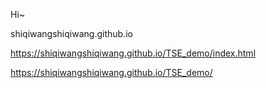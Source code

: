 Hi~

shiqiwangshiqiwang.github.io


https://shiqiwangshiqiwang.github.io/TSE_demo/index.html


https://shiqiwangshiqiwang.github.io/TSE_demo/
